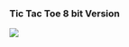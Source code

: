 <h3><strong>Tic Tac Toe</strong> 8 bit Version</h4>
<img src="https://user-images.githubusercontent.com/34780891/99007262-9c84d980-2522-11eb-907f-7796c4457701.png">

